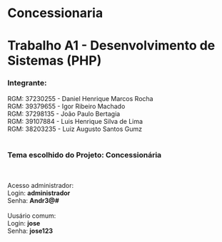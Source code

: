 # Concessionaria

<h1>Trabalho A1 - Desenvolvimento de Sistemas (PHP)</h1>

<h3>Integrante:</h3>

RGM: 37230255 - Daniel Henrique Marcos Rocha<br>
RGM: 39379655 - Igor Ribeiro Machado<br>
RGM: 37298135 - João Paulo Bertagia<br>
RGM: 39107884 - Luis Henrique Silva de Lima<br>
RGM: 38203235 - Luiz Augusto Santos Gumz<br>
<br>
<h3>Tema escolhido do Projeto: <b>Concessionária</b></h3><br>
<br>
Acesso administrador:<br>
Login: <b>administrador</b><br>
Senha: <b>Andr3@#</b><br>
<br>
Uusário comum:<br>
Login: <b>jose</b><br>
Senha: <b>jose123</b><br>
